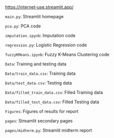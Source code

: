 https://internet-use.streamlit.app/

`main.py`: Streamlit homepage 

`pca.py`: PCA code

`imputation.ipynb`: Imputation code

`regression.py`: Logistic Regression code

`fuzzyKMeans.ipynb`: Fuzzy K-Means Clustering code

`Data`: Training and testing data

`Data/train_data.csv`: Training data

`Data/test_data.csv`: Testing data

`Data/filled_train_data.csv`: Filled Training data

`Data/filled_test_data.csv`: Filled Testing data

`Figures`: Figures of results for report

`pages`: Streamlit secondary pages

`pages/midterm.py`: Streamlit midterm report
